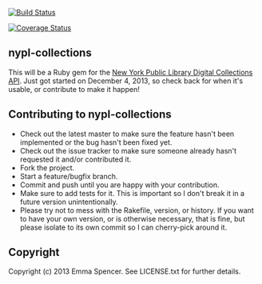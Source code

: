 [![Build Status](https://travis-ci.org/enspencer/nypl-collections.png?branch=master)](https://travis-ci.org/enspencer/nypl-collections)

[![Coverage Status](https://coveralls.io/repos/enspencer/nypl-collections/badge.png)](https://coveralls.io/r/enspencer/nypl-collections)

## nypl-collections

This will be a Ruby gem for the [New York Public Library Digital Collections API](http://api.repo.nypl.org/). Just got started on December 4, 2013, so check back for when it's usable, or contribute to make it happen!

## Contributing to nypl-collections
 
* Check out the latest master to make sure the feature hasn't been implemented or the bug hasn't been fixed yet.
* Check out the issue tracker to make sure someone already hasn't requested it and/or contributed it.
* Fork the project.
* Start a feature/bugfix branch.
* Commit and push until you are happy with your contribution.
* Make sure to add tests for it. This is important so I don't break it in a future version unintentionally.
* Please try not to mess with the Rakefile, version, or history. If you want to have your own version, or is otherwise necessary, that is fine, but please isolate to its own commit so I can cherry-pick around it.

## Copyright

Copyright (c) 2013 Emma Spencer. See LICENSE.txt for
further details.

